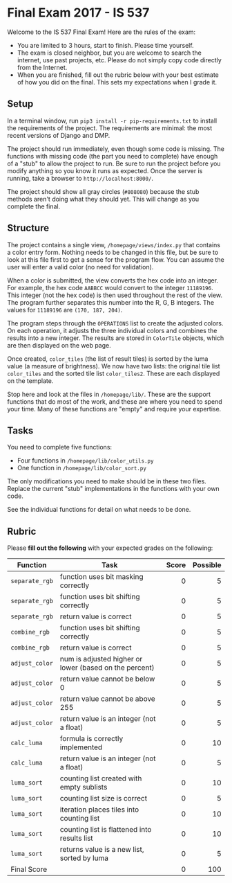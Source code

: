 # Final Exam 2017 - IS 537

Welcome to the IS 537 Final Exam! Here are the rules of the exam:

* You are limited to 3 hours, start to finish.  Please time yourself.
* The exam is closed neighbor, but you are welcome to search the internet, use past projects, etc.  Please do not simply copy code directly from the Internet.
* When you are finished, fill out the rubric below with your best estimate of how you did on the final.  This sets my expectations when I grade it.

## Setup

In a terminal window, run `pip3 install -r pip-requirements.txt` to install the requirements of the project. The requirements are minimal: the most recent versions of Django and DMP.

The project should run immediately, even though some code is missing.  The functions with missing code (the part you need to complete) have enough of a "stub" to allow the project to run.  Be sure to run the project before you modify anything so you know it runs as expected.  Once the server is running, take a browser to `http://localhost:8000/`.

The project should show all gray circles (`#808080`) because the stub methods aren't doing what they should yet.  This will change as you complete the final.

## Structure

The project contains a single view, `/homepage/views/index.py` that contains a color entry form.  Nothing needs to be changed in this file, but be sure to look at this file first to get a sense for the program flow.  You can assume the user will enter a valid color (no need for validation).

When a color is submitted, the view converts the hex code into an integer.  For example, the hex code `AABBCC` would convert to the integer `11189196`.  This integer (not the hex code) is then used throughout the rest of the view.  The program further separates this number into the R, G, B integers.  The values for `11189196` are `(170, 187, 204)`.  

The program steps through the `OPERATIONS` list to create the adjusted colors.  On each operation, it adjusts the three individual colors and combines the results into a new integer.  The results are stored in `ColorTile` objects, which are then displayed on the web page.

Once created, `color_tiles` (the list of result tiles) is sorted by the luma value (a measure of brightness).  We now have two lists: the original tile list `color_tiles` and the sorted tile list `color_tiles2`.  These are each displayed on the template.

Stop here and look at the files in `/homepage/lib/`.  These are the support functions that do most of the work, and these are where you need to spend your time.  Many of these functions are "empty" and require your expertise.


## Tasks

You need to complete five functions:

* Four functions in `/homepage/lib/color_utils.py`
* One function in `/homepage/lib/color_sort.py`

The only modifications you need to make should be in these two files.  Replace the current "stub" implementations in the functions with your own code.

See the individual functions for detail on what needs to be done.

## Rubric

Please **fill out the following** with your expected grades on the following:

| Function       | Task                                                   |  Score  | Possible |
|----------------|--------------------------------------------------------|--------:|---------:|
| `separate_rgb` | function uses bit masking correctly                    |       0 |        5 |
| `separate_rgb` | function uses bit shifting correctly                   |       0 |        5 |
| `separate_rgb` | return value is correct                                |       0 |        5 |
| `combine_rgb`  | function uses bit shifting correctly                   |       0 |        5 |
| `combine_rgb`  | return value is correct                                |       0 |        5 |
| `adjust_color` | num is adjusted higher or lower (based on the percent) |       0 |        5 |
| `adjust_color` | return value cannot be below 0                         |       0 |        5 |
| `adjust_color` | return value cannot be above 255                       |       0 |        5 |
| `adjust_color` | return value is an integer (not a float)               |       0 |        5 |
| `calc_luma`    | formula is correctly implemented                       |       0 |       10 |
| `calc_luma`    | return value is an integer (not a float)               |       0 |        5 |
| `luma_sort`    | counting list created with empty sublists              |       0 |       10 |
| `luma_sort`    | counting list size is correct                          |       0 |        5 |
| `luma_sort`    | iteration places tiles into counting list              |       0 |       10 |
| `luma_sort`    | counting list is flattened into results list           |       0 |       10 |
| `luma_sort`    | returns value is a new list, sorted by luma            |       0 |        5 |
| Final Score    |                                                        |       0 |      100 |

